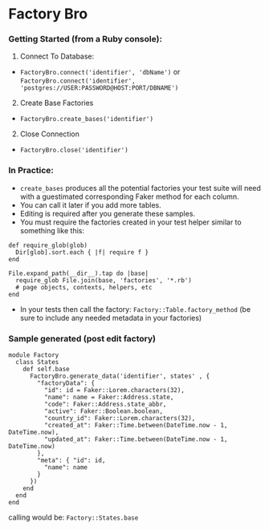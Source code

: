 # Factory Bro

### Getting Started (from a Ruby console):
1. Connect To Database:
 - `FactoryBro.connect('identifier', 'dbName')` or `FactoryBro.connect('identifier', 'postgres://USER:PASSWORD@HOST:PORT/DBNAME')`
2. Create Base Factories
 - `FactoryBro.create_bases('identifier')`
2. Close Connection
 - `FactoryBro.close('identifier')`

### In Practice:

- `create_bases` produces all the potential factories your test suite will need with a guestimated corresponding Faker method for each column.
 - You can call it later if you add more tables.
 - Editing is required after you generate these samples.
- You must require the factories created in your test helper similar to something like this:
```
def require_glob(glob)
  Dir[glob].sort.each { |f| require f }
end

File.expand_path(__dir__).tap do |base|
  require_glob File.join(base, 'factories', '*.rb')
  # page objects, contexts, helpers, etc
end
```
- In your tests then call the factory: `Factory::Table.factory_method` (be sure to include any needed metadata in your factories)

### Sample generated (post edit factory)
```
module Factory
  class States
    def self.base
      FactoryBro.generate_data('identifier', states' , {
        "factoryData": {
          "id": id = Faker::Lorem.characters(32),
          "name": name = Faker::Address.state,
          "code": Faker::Address.state_abbr,
          "active": Faker::Boolean.boolean,
          "country_id": Faker::Lorem.characters(32),
          "created_at": Faker::Time.between(DateTime.now - 1, DateTime.now),
          "updated_at": Faker::Time.between(DateTime.now - 1, DateTime.now)
        },
        "meta": { "id": id,
          "name": name
        }
      })
    end
  end
end

```
calling would be: `Factory::States.base`
